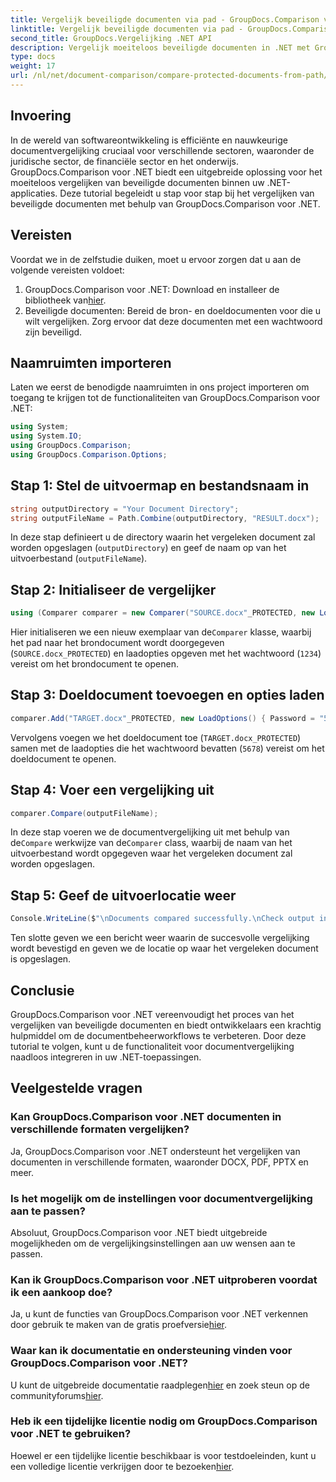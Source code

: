 ```yaml
---
title: Vergelijk beveiligde documenten via pad - GroupDocs.Comparison voor .NET
linktitle: Vergelijk beveiligde documenten via pad - GroupDocs.Comparison voor .NET
second_title: GroupDocs.Vergelijking .NET API
description: Vergelijk moeiteloos beveiligde documenten in .NET met GroupDocs.Comparison voor naadloze integratie. Verbeter uw documentbeheerworkflow.
type: docs
weight: 17
url: /nl/net/document-comparison/compare-protected-documents-from-path/
---
```

## Invoering
In de wereld van softwareontwikkeling is efficiënte en nauwkeurige documentvergelijking cruciaal voor verschillende sectoren, waaronder de juridische sector, de financiële sector en het onderwijs. GroupDocs.Comparison voor .NET biedt een uitgebreide oplossing voor het moeiteloos vergelijken van beveiligde documenten binnen uw .NET-applicaties. Deze tutorial begeleidt u stap voor stap bij het vergelijken van beveiligde documenten met behulp van GroupDocs.Comparison voor .NET.
## Vereisten
Voordat we in de zelfstudie duiken, moet u ervoor zorgen dat u aan de volgende vereisten voldoet:
1.  GroupDocs.Comparison voor .NET: Download en installeer de bibliotheek van[hier](https://releases.groupdocs.com/comparison/net/).
2. Beveiligde documenten: Bereid de bron- en doeldocumenten voor die u wilt vergelijken. Zorg ervoor dat deze documenten met een wachtwoord zijn beveiligd.

## Naamruimten importeren
Laten we eerst de benodigde naamruimten in ons project importeren om toegang te krijgen tot de functionaliteiten van GroupDocs.Comparison voor .NET:
```csharp
using System;
using System.IO;
using GroupDocs.Comparison;
using GroupDocs.Comparison.Options;
```

## Stap 1: Stel de uitvoermap en bestandsnaam in
```csharp
string outputDirectory = "Your Document Directory";
string outputFileName = Path.Combine(outputDirectory, "RESULT.docx");
```
In deze stap definieert u de directory waarin het vergeleken document zal worden opgeslagen (`outputDirectory`) en geef de naam op van het uitvoerbestand (`outputFileName`).
## Stap 2: Initialiseer de vergelijker
```csharp
using (Comparer comparer = new Comparer("SOURCE.docx"_PROTECTED, new LoadOptions(){ Password = "1234" }))
```
 Hier initialiseren we een nieuw exemplaar van de`Comparer` klasse, waarbij het pad naar het brondocument wordt doorgegeven (`SOURCE.docx_PROTECTED`) en laadopties opgeven met het wachtwoord (`1234`) vereist om het brondocument te openen.
## Stap 3: Doeldocument toevoegen en opties laden
```csharp
comparer.Add("TARGET.docx"_PROTECTED, new LoadOptions() { Password = "5678" });
```
Vervolgens voegen we het doeldocument toe (`TARGET.docx_PROTECTED`) samen met de laadopties die het wachtwoord bevatten (`5678`) vereist om het doeldocument te openen.
## Stap 4: Voer een vergelijking uit
```csharp
comparer.Compare(outputFileName);
```
 In deze stap voeren we de documentvergelijking uit met behulp van de`Compare` werkwijze van de`Comparer` class, waarbij de naam van het uitvoerbestand wordt opgegeven waar het vergeleken document zal worden opgeslagen.
## Stap 5: Geef de uitvoerlocatie weer
```csharp
Console.WriteLine($"\nDocuments compared successfully.\nCheck output in {Directory.GetCurrentDirectory()}.");
```
Ten slotte geven we een bericht weer waarin de succesvolle vergelijking wordt bevestigd en geven we de locatie op waar het vergeleken document is opgeslagen.

## Conclusie
GroupDocs.Comparison voor .NET vereenvoudigt het proces van het vergelijken van beveiligde documenten en biedt ontwikkelaars een krachtig hulpmiddel om de documentbeheerworkflows te verbeteren. Door deze tutorial te volgen, kunt u de functionaliteit voor documentvergelijking naadloos integreren in uw .NET-toepassingen.
## Veelgestelde vragen
### Kan GroupDocs.Comparison voor .NET documenten in verschillende formaten vergelijken?
Ja, GroupDocs.Comparison voor .NET ondersteunt het vergelijken van documenten in verschillende formaten, waaronder DOCX, PDF, PPTX en meer.
### Is het mogelijk om de instellingen voor documentvergelijking aan te passen?
Absoluut, GroupDocs.Comparison voor .NET biedt uitgebreide mogelijkheden om de vergelijkingsinstellingen aan uw wensen aan te passen.
### Kan ik GroupDocs.Comparison voor .NET uitproberen voordat ik een aankoop doe?
 Ja, u kunt de functies van GroupDocs.Comparison voor .NET verkennen door gebruik te maken van de gratis proefversie[hier](https://releases.groupdocs.com/).
### Waar kan ik documentatie en ondersteuning vinden voor GroupDocs.Comparison voor .NET?
 U kunt de uitgebreide documentatie raadplegen[hier](https://reference.groupdocs.com/comparison/net/) en zoek steun op de communityforums[hier](https://forum.groupdocs.com/c/comparison/12).
### Heb ik een tijdelijke licentie nodig om GroupDocs.Comparison voor .NET te gebruiken?
 Hoewel er een tijdelijke licentie beschikbaar is voor testdoeleinden, kunt u een volledige licentie verkrijgen door te bezoeken[hier](https://purchase.groupdocs.com/buy).